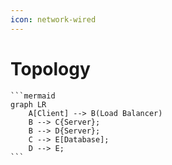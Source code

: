 ```yaml
---
icon: network-wired
---
```


# Topology

````mermaid
```mermaid
graph LR
    A[Client] --> B(Load Balancer)
    B --> C{Server};
    B --> D{Server};
    C --> E[Database];
    D --> E;
```
````

